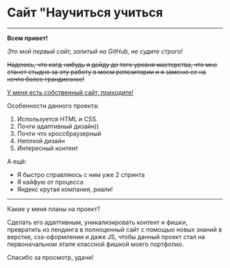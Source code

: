 # Сайт "Научиться учиться
--------------------------------------------
__Всем привет!__

 *Это мой первый сайт, залитый на GitHub, не судите строго!*

~~Надеюсь, что когд-нибудь я дойду до того уровня мастерства, что мне станет стыдно за эту работу в моем репозитории и я заменю ее на нечто более грандиозное!~~

[У меня есть собственный сайт, приходите!](https://webappmaster.ru/)

Особенности данного проекта:
1. Используется HTML и CSS.
2. Почти адаптивный дизайн))
3. Почти что кроссбраузерный
4. Неплхой дизайн
5. Интересный контент

А ещё:

* Я быстро справляюсь с ним уже 2 спринта
* Я кайфую от процесса
* Яндекс крутая компания, риали!
---------------------------------------
Какие у меня планы на проект?

Сделать его адаптивным, уникализировать контент и фишки, превратить из лендинга в полноценный сайт с помощью новых знаний в верстке, css-оформлении и даже JS, чтобы данный проект стал на первоначальном этапе классной фишкой моего портфолио.

Спасибо за просмотр, удачи!
